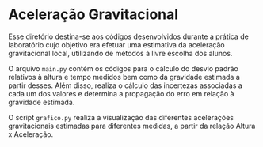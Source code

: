 # Aceleração Gravitacional

Esse diretório destina-se aos códigos desenvolvidos durante a prática de laboratório cujo objetivo era efetuar uma estimativa da aceleração gravitacional local, utilizando de métodos à livre escolha dos alunos.

O arquivo `main.py` contém os códigos para o cálculo do desvio padrão relativos à altura e tempo medidos bem como da gravidade estimada a partir desses. Além disso, realiza o cálculo das incertezas associadas a cada um dos valores e determina a propagação do erro em relação à gravidade estimada.

O script `grafico.py` realiza a visualização das diferentes acelerações gravitacionais estimadas para diferentes medidas, a partir da relação Altura x Aceleração.